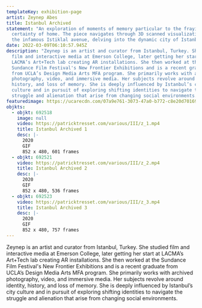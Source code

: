 ```yaml
---
templateKey: exhibition-page
artist: Zeynep Abes
title: Istanbul Archived
statement: "An exploration of moments of memory particular to the fraying
  certainty of home. The piece navigates through 3D scanned visualizations of
  the infamous Istiklal avenue, delving into the dynamic city of Istanbul. "
date: 2022-03-09T06:10:57.945Z
description: "Zeynep is an artist and curator from Istanbul, Turkey. She studied
  film and interactive media at Emerson College, later getting her start at
  LACMA’s Art+Tech lab creating AR installations. She then worked at the
  Sundance Film Festival's New Frontier Exhibitions and is a recent graduate
  from UCLA’s Design Media Arts MFA program. She primarily works with archived
  photography, video, and immersive media. Her subjects revolve around identity,
  history, and loss of memory. She is deeply influenced by Istanbul’s city
  culture and in pursuit of exploring shifting identities to navigate the
  struggle and alienation that arise from changing social environments. "
featuredimage: https://ucarecdn.com/07a9e761-3073-47a0-b772-c8e20d701695/
objkts:
  - objkt: 692518
    image: null
    video: https://patricktresset.com/various/III/z_1.mp4
    title: Istanbul Archived 1
    desc: |-
      2020
      GIF
      852 x 480, 601 frames
  - objkt: 692521
    video: https://patricktresset.com/various/III/z_2.mp4
    title: Istanbul Archived 2
    desc: |-
      2020
      GIF
      852 x 480, 536 frames
  - objkt: 692523
    video: https://patricktresset.com/various/III/z_3.mp4
    title: Istanbul Archived 3
    desc: |-
      2020
      GIF
      852 x 480, 757 frames
---
```

Zeynep is an artist and curator from Istanbul, Turkey. She studied film and interactive media at Emerson College, later getting her start at LACMA’s Art+Tech lab creating AR installations. She then worked at the Sundance Film Festival's New Frontier Exhibitions and is a recent graduate from UCLA’s Design Media Arts MFA program. She primarily works with archived photography, video, and immersive media. Her subjects revolve around identity, history, and loss of memory. She is deeply influenced by Istanbul’s city culture and in pursuit of exploring shifting identities to navigate the struggle and alienation that arise from changing social environments.